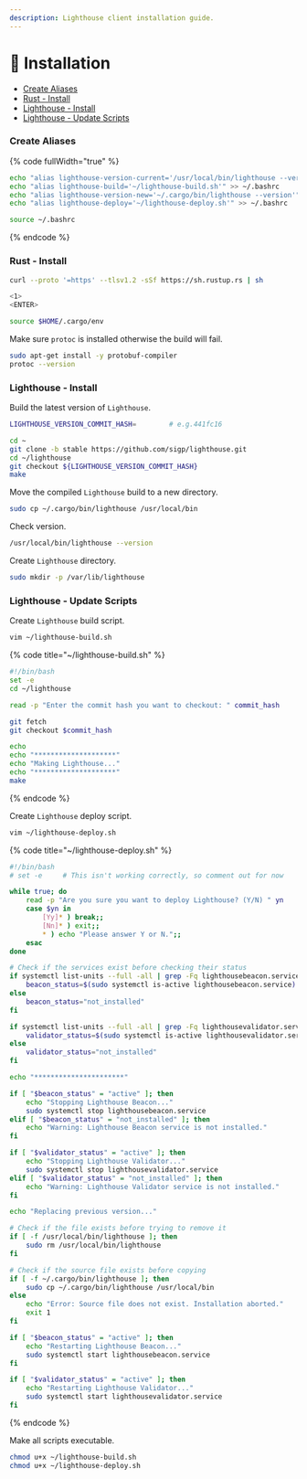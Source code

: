 ```yaml
---
description: Lighthouse client installation guide.
---
```


# 💾 Installation

* [Create Aliases](installation.md#create-aliases)
* [Rust - Install](installation.md#rust-install)
* [Lighthouse - Install](installation.md#lighthouse-install)
* [Lighthouse - Update Scripts](installation.md#lighthouse-update-scripts)

### Create Aliases

{% code fullWidth="true" %}
```bash
echo "alias lighthouse-version-current='/usr/local/bin/lighthouse --version'" >> ~/.bashrc
echo "alias lighthouse-build='~/lighthouse-build.sh'" >> ~/.bashrc
echo "alias lighthouse-version-new='~/.cargo/bin/lighthouse --version'" >> ~/.bashrc
echo "alias lighthouse-deploy='~/lighthouse-deploy.sh'" >> ~/.bashrc

source ~/.bashrc
```
{% endcode %}

### Rust - Install

```bash
curl --proto '=https' --tlsv1.2 -sSf https://sh.rustup.rs | sh

<1>
<ENTER>

source $HOME/.cargo/env
```

Make sure `protoc` is installed otherwise the build will fail.

```bash
sudo apt-get install -y protobuf-compiler
protoc --version
```

### Lighthouse - Install

Build the latest version of `Lighthouse`.

```bash
LIGHTHOUSE_VERSION_COMMIT_HASH=        # e.g.441fc16 

cd ~
git clone -b stable https://github.com/sigp/lighthouse.git
cd ~/lighthouse
git checkout ${LIGHTHOUSE_VERSION_COMMIT_HASH}
make
```

Move the compiled `Lighthouse` build to a new directory.

```bash
sudo cp ~/.cargo/bin/lighthouse /usr/local/bin
```

Check version.

```bash
/usr/local/bin/lighthouse --version
```

Create `Lighthouse` directory.

```bash
sudo mkdir -p /var/lib/lighthouse
```

### Lighthouse - Update Scripts

Create `Lighthouse` build script.

```bash
vim ~/lighthouse-build.sh
```

{% code title="~/lighthouse-build.sh" %}
```bash
#!/bin/bash
set -e
cd ~/lighthouse

read -p "Enter the commit hash you want to checkout: " commit_hash

git fetch
git checkout $commit_hash

echo
echo "********************"
echo "Making Lighthouse..."
echo "********************"
make
```
{% endcode %}

Create `Lighthouse` deploy script.

```bash
vim ~/lighthouse-deploy.sh
```

{% code title="~/lighthouse-deploy.sh" %}
```bash
#!/bin/bash
# set -e     # This isn't working correctly, so comment out for now

while true; do
    read -p "Are you sure you want to deploy Lighthouse? (Y/N) " yn
    case $yn in
        [Yy]* ) break;;
        [Nn]* ) exit;;
        * ) echo "Please answer Y or N.";;
    esac
done

# Check if the services exist before checking their status
if systemctl list-units --full -all | grep -Fq lighthousebeacon.service; then
    beacon_status=$(sudo systemctl is-active lighthousebeacon.service)
else
    beacon_status="not_installed"
fi

if systemctl list-units --full -all | grep -Fq lighthousevalidator.service; then
    validator_status=$(sudo systemctl is-active lighthousevalidator.service)
else
    validator_status="not_installed"
fi

echo "**********************"

if [ "$beacon_status" = "active" ]; then
    echo "Stopping Lighthouse Beacon..."
    sudo systemctl stop lighthousebeacon.service
elif [ "$beacon_status" = "not_installed" ]; then
    echo "Warning: Lighthouse Beacon service is not installed."
fi

if [ "$validator_status" = "active" ]; then
    echo "Stopping Lighthouse Validator..."
    sudo systemctl stop lighthousevalidator.service
elif [ "$validator_status" = "not_installed" ]; then
    echo "Warning: Lighthouse Validator service is not installed."
fi

echo "Replacing previous version..."

# Check if the file exists before trying to remove it
if [ -f /usr/local/bin/lighthouse ]; then
    sudo rm /usr/local/bin/lighthouse
fi

# Check if the source file exists before copying
if [ -f ~/.cargo/bin/lighthouse ]; then
    sudo cp ~/.cargo/bin/lighthouse /usr/local/bin
else
    echo "Error: Source file does not exist. Installation aborted."
    exit 1
fi

if [ "$beacon_status" = "active" ]; then
    echo "Restarting Lighthouse Beacon..."
    sudo systemctl start lighthousebeacon.service
fi

if [ "$validator_status" = "active" ]; then
    echo "Restarting Lighthouse Validator..."
    sudo systemctl start lighthousevalidator.service
fi
```
{% endcode %}

Make all scripts executable.

```bash
chmod u+x ~/lighthouse-build.sh
chmod u+x ~/lighthouse-deploy.sh
```
